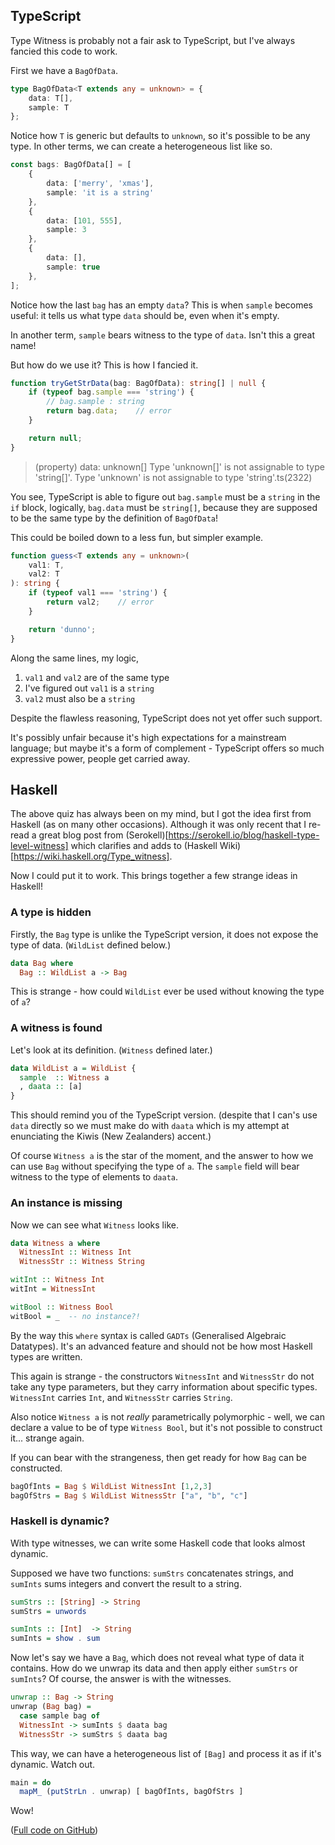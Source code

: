 ## TypeScript

Type Witness is probably not a fair ask to TypeScript, but I've always fancied this code to work.

First we have a `BagOfData`.

```TypeScript
type BagOfData<T extends any = unknown> = {
    data: T[],
    sample: T
};
```

Notice how `T` is generic but defaults to `unknown`, so it's possible to be any type. In other terms, we can create a heterogeneous list like so.

```TypeScript
const bags: BagOfData[] = [
    {
        data: ['merry', 'xmas'],
        sample: 'it is a string'
    },
    {
        data: [101, 555],
        sample: 3
    },
    {
        data: [],
        sample: true
    },
];
```

Notice how the last `bag` has an empty `data`? This is when `sample` becomes useful: it tells us what type `data` should be, even when it's empty.

In another term, `sample` bears witness to the type of `data`. Isn't this a great name!

But how do we use it? This is how I fancied it.

```TypeScript
function tryGetStrData(bag: BagOfData): string[] | null {
    if (typeof bag.sample === 'string') {
        // bag.sample : string
        return bag.data;    // error
    }

    return null;
}
```

> (property) data: unknown[]
> Type 'unknown[]' is not assignable to type 'string[]'.
> Type 'unknown' is not assignable to type 'string'.ts(2322)

You see, TypeScript is able to figure out `bag.sample` must be a `string` in the `if` block, logically, `bag.data` must be `string[]`, because they are supposed to be the same type by the definition of `BagOfData`!

This could be boiled down to a less fun, but simpler example.

```TypeScript
function guess<T extends any = unknown>(
    val1: T,
    val2: T
): string {
    if (typeof val1 === 'string') {
        return val2;    // error
    }

    return 'dunno';
}
```

Along the same lines, my logic,

1. `val1` and `val2` are of the same type
2. I've figured out `val1` is a `string`
3. `val2` must also be a `string`

Despite the flawless reasoning, TypeScript does not yet offer such support.

It's possibly unfair because it's high expectations for a mainstream language; but maybe it's a form of complement - TypeScript offers so much expressive power, people get carried away.

## Haskell

The above quiz has always been on my mind, but I got the idea first from Haskell (as on many other occasions). Although it was only recent that I re-read a great blog post from (Serokell)[https://serokell.io/blog/haskell-type-level-witness] which clarifies and adds to (Haskell Wiki)[https://wiki.haskell.org/Type_witness].

Now I could put it to work. This brings together a few strange ideas in Haskell!

### A type is hidden

Firstly, the `Bag` type is unlike the TypeScript version, it does not expose the type of data. (`WildList` defined below.)

```Haskell
data Bag where
  Bag :: WildList a -> Bag
```

This is strange - how could `WildList` ever be used without knowing the type of `a`?

### A witness is found

Let's look at its definition. (`Witness` defined later.)

```Haskell
data WildList a = WildList {
  sample  :: Witness a
  , daata :: [a]
}
```

This should remind you of the TypeScript version. (despite that I can's use `data` directly so we must make do with `daata` which is my attempt at enunciating the Kiwis (New Zealanders) accent.)

Of course `Witness a` is the star of the moment, and the answer to how we can use `Bag` without specifying the type of `a`. The `sample` field will bear witness to the type of elements to `daata`. 

### An instance is missing

Now we can see what `Witness` looks like.

```Haskell
data Witness a where
  WitnessInt :: Witness Int
  WitnessStr :: Witness String

witInt :: Witness Int
witInt = WitnessInt

witBool :: Witness Bool
witBool = _  -- no instance?!
```

By the way this `where` syntax is called `GADTs` (Generalised Algebraic Datatypes). It's an advanced feature and should not be how most Haskell types are written.

This again is strange - the constructors `WitnessInt` and `WitnessStr` do not take any type parameters, but they carry information about specific types. `WitnessInt` carries `Int`, and `WitnessStr` carries `String`.

Also notice `Witness a` is not *really* parametrically polymorphic - well, we can declare a value to be of type `Witness Bool`, but it's not possible to construct it... strange again.

If you can bear with the strangeness, then get ready for how `Bag` can be constructed.

```Haskell
bagOfInts = Bag $ WildList WitnessInt [1,2,3]
bagOfStrs = Bag $ WildList WitnessStr ["a", "b", "c"]
```

### Haskell is dynamic?

With type witnesses, we can write some Haskell code that looks almost dynamic. 

Supposed we have two functions: `sumStrs` concatenates strings, and `sumInts` sums integers and convert the result to a string.

```Haskell
sumStrs :: [String] -> String
sumStrs = unwords

sumInts :: [Int]  -> String
sumInts = show . sum
```

Now let's say we have a `Bag`, which does not reveal what type of data it contains. How do we unwrap its data and then apply either `sumStrs` or `sumInts`? Of course, the answer is with the witnesses.

```Haskell
unwrap :: Bag -> String
unwrap (Bag bag) =
  case sample bag of
  WitnessInt -> sumInts $ daata bag
  WitnessStr -> sumStrs $ daata bag
```

This way, we can have a heterogeneous list of `[Bag]` and process it as if it's dynamic. Watch out.

```Haskell
main = do
  mapM_ (putStrLn . unwrap) [ bagOfInts, bagOfStrs ]
```

Wow!

([Full code on GitHub](https://github.com/hackle/blog-rust/blob/master/sample/type-witness-wildlist-bag.hs))